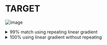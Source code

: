 # TARGET

![image](https://github.com/gaschneider/cssbattle/assets/16023844/fa950c33-ac9e-470c-8c46-b206767d2eb3)

<details>
<summary>
  99% match using repeating linear gradient
</summary>
  
```
<p>
<style>
  body{
    background: #40234B;
    display: grid;
    place-items: center;
  }
  p {
    width: 230px;
    height: 200px;
    background: repeating-linear-gradient(120deg, #A94EA4, #A94EA4 15px, #40234B 15px, #40234B 26px);
    clip-path: polygon(0 0, 100% 0, 50% 100%);
  }
</style>
```
</details>
  
<details>
<summary>
  100% using linear gradient without repeating
</summary>
  
```
<p>
<style>
  body{
    background: #40234B;
    display: grid;
    place-items: center;
  }
  p {
    width: 230px;
    height: 200px;
    background: linear-gradient(120deg, 
                                #A94EA4 14px, 
                                #40234B 15px 24.5px, 
                                #A94EA4 25px 40px, 
                                #40234B 41px 50.5px, 
                                #A94EA4 51px 66px, 
                                #40234B 67px 76.5px, 
                                #A94EA4 77px 92px, 
                                #40234B 93px 102px, 
                                #A94EA4 103px 118px, 
                                #40234B 119px 128px, 
                                #A94EA4 129px 144px, 
                                #40234B 145px 154.5px, 
                                #A94EA4 155px 170.5px, 
                                #40234B 171px 180.5px, 
                                #A94EA4 181px 201px
                               );
    clip-path: polygon(0 0, 100% 0, 50% 100%);
  }
</style>
```
</details>
